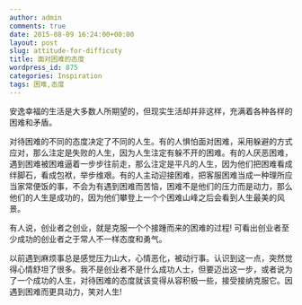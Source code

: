 ```yaml
---
author: admin
comments: true
date: 2015-08-09 16:24:00+00:00
layout: post
slug: attitude-for-difficuty
title: 面对困难的态度
wordpress_id: 875
categories: Inspiration
tags: 困难,态度
---
```




安逸幸福的生活是大多数人所期望的，但现实生活却并非这样，充满着各种各样的困难和矛盾。

对待困难的不同的态度决定了不同的人生。有的人惧怕面对困难，采用躲避的方式应对，那么注定是失败的人生，因为人生注定有躲不开的困难。有的人厌恶困难，遇到困难被困难逼着一步步往前走，那么注定是平凡的人生，因为他们把困难看成绊脚石，看成包袱，举步维艰。有的人主动迎接困难，把客服困难当成一种理所应当家常便饭的事，不会为有遇到困难而苦恼，困难不是他们的压力而是动力，那么他们的人生是成功的，因为他们攀登上一个个困难山峰之后会看到人生最美的风景。

有人说，创业者之创业，就是克服一个个接踵而来的困难的过程! 可看出创业者至少成功的创业者之于常人不一样态度和勇气。

以前遇到麻烦事总是感觉压力山大，心情恶化，被动行事。认识到这一点，突然觉得心情舒坦了很多。我不是创业者不是什么成功人士，但要迈出这一步，或者说为了一个成功的人生，对待困难的态度就该变得从容积极一些，接受接纳克服它。因遇到困难而更具动力，笑对人生!


